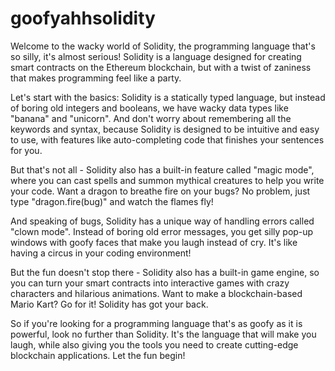 # goofyahhsolidity

Welcome to the wacky world of Solidity, the programming language that's so silly, it's almost serious! Solidity is a language designed for creating smart contracts on the Ethereum blockchain, but with a twist of zaniness that makes programming feel like a party.

Let's start with the basics: Solidity is a statically typed language, but instead of boring old integers and booleans, we have wacky data types like "banana" and "unicorn". And don't worry about remembering all the keywords and syntax, because Solidity is designed to be intuitive and easy to use, with features like auto-completing code that finishes your sentences for you.

But that's not all - Solidity also has a built-in feature called "magic mode", where you can cast spells and summon mythical creatures to help you write your code. Want a dragon to breathe fire on your bugs? No problem, just type "dragon.fire(bug)" and watch the flames fly!

And speaking of bugs, Solidity has a unique way of handling errors called "clown mode". Instead of boring old error messages, you get silly pop-up windows with goofy faces that make you laugh instead of cry. It's like having a circus in your coding environment!

But the fun doesn't stop there - Solidity also has a built-in game engine, so you can turn your smart contracts into interactive games with crazy characters and hilarious animations. Want to make a blockchain-based Mario Kart? Go for it! Solidity has got your back.

So if you're looking for a programming language that's as goofy as it is powerful, look no further than Solidity. It's the language that will make you laugh, while also giving you the tools you need to create cutting-edge blockchain applications. Let the fun begin!
